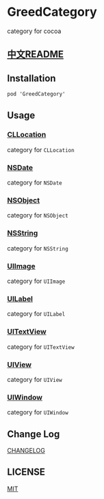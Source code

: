 # GreedCategory

category for cocoa

## [中文README](README-CN.md)

## Installation

```
pod 'GreedCategory'
```

## Usage


### [CLLocation](GreedCategory/CLLocation+Greed.h)

category for `CLLocation `

### [NSDate](GreedCategory/NSDate+Greed.h)

category for `NSDate`

### [NSObject](GreedCategory/NSObject+Greed.h)

category for `NSObject`

### [NSString](GreedCategory/NSString+Greed.h)

category for `NSString`

### [UIImage](GreedCategory/UIImage+Greed.h)

category for `UIImage`

### [UILabel](GreedCategory/UILabel+Greed.h)

category for `UILabel`

### [UITextView](GreedCategory/UITextView+Greed.h)

category for `UITextView`

### [UIView](GreedCategory/UIView+Greed.h)

category for `UIView`

### [UIWindow](GreedCategory/UIWindow+Greed.h)

category for `UIWindow`

## Change Log

[CHANGELOG](CHANGELOG.md)


## LICENSE

[MIT](LICENSE)
